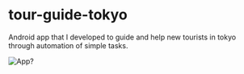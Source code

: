 # tour-guide-tokyo
Android app that I developed to guide and help new tourists in tokyo through automation of simple tasks.

![App?](https://media.giphy.com/media/vXsMxfCgTbgOewRKJo/giphy-downsized-large.gif)

